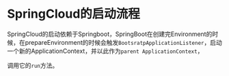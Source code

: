 # SpringCloud的启动流程

SpringCloud的启动依赖于Springboot，SpringBoot在创建完Environment的时候，在prepareEnvironment的时候会触发`BootsratpApplicationListener`，启动一个新的ApplicationContext，并以此作为`parent ApplicationContext`，

调用它的`run`方法。